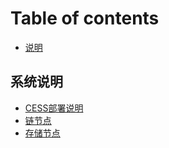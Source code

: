 # Table of contents

* [说明](README.md)

## 系统说明

* [CESS部署说明](xi-tong-shuo-ming/di-er-ge-biao-ti.md)
* [链节点](xi-tong-shuo-ming/zi-cai-dan-1.md)
* [存储节点](xi-tong-shuo-ming/cun-chu-jie-dian.md)

